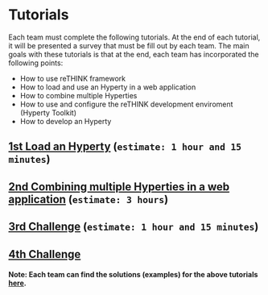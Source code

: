 # Tutorials

Each team must complete the following tutorials. At the end of each tutorial, it will be presented a survey that must be fill out 
by each team. The main goals with these tutorials is that at the end, each team has incorporated the following points:

 * How to use reTHINK framework
 * How to load and use an Hyperty in a web application
 * How to combine multiple Hyperties
 * How to use and configure the reTHINK development enviroment (Hyperty Toolkit)
 * How to develop an Hyperty

## [1st Load an Hyperty](./1st_Challenge.md) (`estimate: 1 hour and 15 minutes`)

## [2nd Combining multiple Hyperties in a web application](./2nd_Challenge.md) (`estimate: 3 hours`)

## [3rd Challenge](./3rd_Challenge.md) (`estimate: 1 hour and 15 minutes`)

## [4th Challenge](./4th_Challenge.md) 


#### Note: Each team can find the solutions (examples) for the above tutorials [here]().
